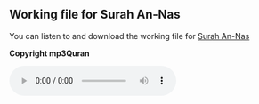 ## Working file for Surah An-Nas

You can listen to and download the working file for [Surah An-Nas](https://server13.mp3quran.net/husr/114.mp3)

**Copyright mp3Quran**

<audio controls src="https://server13.mp3quran.net/husr/114.mp3"></audio>

